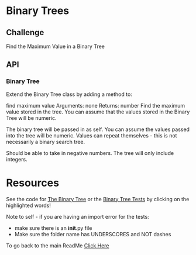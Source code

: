 # Binary Trees

## Challenge

Find the Maximum Value in a Binary Tree

## API

### Binary Tree

Extend the Binary Tree class by adding a method to:

find maximum value
Arguments: none
Returns: number
Find the maximum value stored in the tree. You can assume that the values stored in the Binary Tree will be numeric.

The binary tree will be passed in as self. You can assume the values passed into the tree will be numeric. Values can repeat themselves - this is not necessarily a binary search tree.

Should be able to take in negative numbers. The tree will only include integers.

# Resources

See the code for [The Binary Tree](/data_structures/tree_max/binary_tree.py) or the [Binary Tree Tests](/data_structures/tree_max/test_tree_max.py) by clicking on the highlighted words!

Note to self - if you are having an import error for the tests:
- make sure there is an __init__.py file
- Make sure the folder name has UNDERSCORES and NOT dashes

To go back to the main ReadMe [Click Here](../../README.md)

